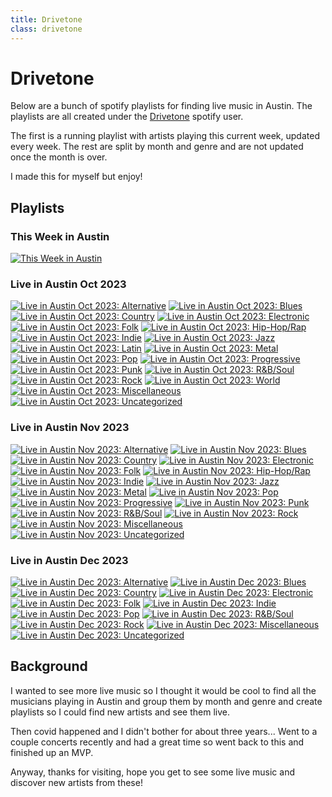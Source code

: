 ```yaml
---
title: Drivetone
class: drivetone
---
```


# Drivetone

Below are a bunch of spotify playlists for finding live music in Austin. The playlists are all created under the [Drivetone](https://open.spotify.com/user/31avngohywcdspvfigvakfnw53o4?si=fdb381eae8b04765) spotify user.

The first is a running playlist with artists playing this current week, updated every week. The rest are split by month and genre and are not updated once the month is over.

I made this for myself but enjoy!

## Playlists

### This Week in Austin

[![This Week in Austin](./images/this-week.jpg)](https://open.spotify.com/playlist/6UR1cm4ImMcv4fDwxwLZVH)

### Live in Austin Oct 2023

[![Live in Austin Oct 2023: Alternative](./images/alternative.jpg)](https://open.spotify.com/playlist/1jQJjmRCeSvX0zdvElJhi6)
[![Live in Austin Oct 2023: Blues](./images/blues.jpg)](https://open.spotify.com/playlist/6itE7xpm7W2PXEYRDVk6pS)
[![Live in Austin Oct 2023: Country](./images/country.jpg)](https://open.spotify.com/playlist/682ExxSzxOE9gZFQZlHHhf)
[![Live in Austin Oct 2023: Electronic](./images/electronic.jpg)](https://open.spotify.com/playlist/5fwU9PbF7voPEWGHYUSU7e)
[![Live in Austin Oct 2023: Folk](./images/folk.jpg)](https://open.spotify.com/playlist/7tKjFVvfeXsfwOPTR9DD4A)
[![Live in Austin Oct 2023: Hip-Hop/Rap](./images/rap.jpg)](https://open.spotify.com/playlist/4usM3J4m4RPrtC88soRMkT)
[![Live in Austin Oct 2023: Indie](./images/indie.jpg)](https://open.spotify.com/playlist/7wBAl7cWoBfzYgrQAK5chx)
[![Live in Austin Oct 2023: Jazz](./images/jazz.jpg)](https://open.spotify.com/playlist/3MbZT8ATNSuevBkglpVYGZ)
[![Live in Austin Oct 2023: Latin](./images/latin.jpg)](https://open.spotify.com/playlist/4e3bpij7cRf98CaYj4Rb0N)
[![Live in Austin Oct 2023: Metal](./images/metal.jpg)](https://open.spotify.com/playlist/4uJUUPAHdweqOEH7J6gyNf)
[![Live in Austin Oct 2023: Pop](./images/pop.jpg)](https://open.spotify.com/playlist/6uJ26YN43xj4CqB29fqBhZ)
[![Live in Austin Oct 2023: Progressive](./images/progressive.jpg)](https://open.spotify.com/playlist/5Pg2qiejY46urqiHXatSI4)
[![Live in Austin Oct 2023: Punk](./images/punk.jpg)](https://open.spotify.com/playlist/3h10H7hnmJeg3GZ1it0m2H)
[![Live in Austin Oct 2023: R&B/Soul](./images/soul.jpg)](https://open.spotify.com/playlist/6p8MUjqWKFIFTHJHdequQF)
[![Live in Austin Oct 2023: Rock](./images/rock.jpg)](https://open.spotify.com/playlist/4adpgFv4yzPRXNBDzPckxt)
[![Live in Austin Oct 2023: World](./images/world.jpg)](https://open.spotify.com/playlist/1OkSM235kIGHOISdOYsQMG)
[![Live in Austin Oct 2023: Miscellaneous](./images/miscellaneous.jpg)](https://open.spotify.com/playlist/2j9roueVqUWHgcPSp1rULe)
[![Live in Austin Oct 2023: Uncategorized](./images/uncategorized.jpg)](https://open.spotify.com/playlist/3wy89y1gCcwQiSWyARcGty)

### Live in Austin Nov 2023

[![Live in Austin Nov 2023: Alternative](./images/alternative.jpg)](https://open.spotify.com/playlist/6fDgfm3LoNXbONRRVT86q8)
[![Live in Austin Nov 2023: Blues](./images/blues.jpg)](https://open.spotify.com/playlist/1XvsNsCrU9LTxcGY2FHe3w)
[![Live in Austin Nov 2023: Country](./images/country.jpg)](https://open.spotify.com/playlist/60YrWRl9UGFdJ6QmudvgL8)
[![Live in Austin Nov 2023: Electronic](./images/electronic.jpg)](https://open.spotify.com/playlist/27Orew50MMWxQrjPAteljj)
[![Live in Austin Nov 2023: Folk](./images/folk.jpg)](https://open.spotify.com/playlist/4L3QuJr6zkdN6JIJZKBE20)
[![Live in Austin Nov 2023: Hip-Hop/Rap](./images/rap.jpg)](https://open.spotify.com/playlist/3tWzinRr4vztabpCmsom5C)
[![Live in Austin Nov 2023: Indie](./images/indie.jpg)](https://open.spotify.com/playlist/5zUQswqhGMLxHnnF3NDHyj)
[![Live in Austin Nov 2023: Jazz](./images/jazz.jpg)](https://open.spotify.com/playlist/3weVGI0TzAy9UbuWvgWd87)
[![Live in Austin Nov 2023: Metal](./images/metal.jpg)](https://open.spotify.com/playlist/07lFZSZS7aKCm8LJx02PsD)
[![Live in Austin Nov 2023: Pop](./images/pop.jpg)](https://open.spotify.com/playlist/2v5WukdBkji4VYYtHNJ8mV)
[![Live in Austin Nov 2023: Progressive](./images/progressive.jpg)](https://open.spotify.com/playlist/1O3scgBwl3OAQDZdKA2ZTI)
[![Live in Austin Nov 2023: Punk](./images/punk.jpg)](https://open.spotify.com/playlist/2gPAjVaXPnjWBxzZ7Zvt0g)
[![Live in Austin Nov 2023: R&B/Soul](./images/soul.jpg)](https://open.spotify.com/playlist/3cPGF3a9dxmjgV3XYcV2q9)
[![Live in Austin Nov 2023: Rock](./images/rock.jpg)](https://open.spotify.com/playlist/3gQun5lGZk5LXsOwSAk9OY)
[![Live in Austin Nov 2023: Miscellaneous](./images/miscellaneous.jpg)](https://open.spotify.com/playlist/76aG6Q3coyipt7aIk76RfL)
[![Live in Austin Nov 2023: Uncategorized](./images/uncategorized.jpg)](https://open.spotify.com/playlist/5VXPumYukIN3cSCTxViyKf)

### Live in Austin Dec 2023

[![Live in Austin Dec 2023: Alternative](./images/alternative.jpg)](https://open.spotify.com/playlist/2M2TxYj1ZK6icHkbeBxTZA)
[![Live in Austin Dec 2023: Blues](./images/blues.jpg)](https://open.spotify.com/playlist/3mQYHtPElEKvD7S7F8vsAT)
[![Live in Austin Dec 2023: Country](./images/country.jpg)](https://open.spotify.com/playlist/7amXbmPVAm2CNonZbW5iN4)
[![Live in Austin Dec 2023: Electronic](./images/electronic.jpg)](https://open.spotify.com/playlist/3UEbL5YwXY3CHUlWHDFGRR)
[![Live in Austin Dec 2023: Folk](./images/folk.jpg)](https://open.spotify.com/playlist/6eNZUQ2gyRzYHQdRLTSEPx)
[![Live in Austin Dec 2023: Indie](./images/indie.jpg)](https://open.spotify.com/playlist/1YWbt3SkeNJinpKVkEWEzX)
[![Live in Austin Dec 2023: Pop](./images/pop.jpg)](https://open.spotify.com/playlist/76A7Hk2Ge95L76tAUMI7yV)
[![Live in Austin Dec 2023: R&B/Soul](./images/soul.jpg)](https://open.spotify.com/playlist/5tbz4uiw1IBFBAwpcr8HXs)
[![Live in Austin Dec 2023: Rock](./images/rock.jpg)](https://open.spotify.com/playlist/30YSYZzWiGFbQd73F92WJD)
[![Live in Austin Dec 2023: Miscellaneous](./images/miscellaneous.jpg)](https://open.spotify.com/playlist/5nVcPFCNofol4qycJ7aOQA)
[![Live in Austin Dec 2023: Uncategorized](./images/uncategorized.jpg)](https://open.spotify.com/playlist/30t0NA72qS2irPEf9ezfyQ)

## Background

I wanted to see more live music so I thought it would be cool to find all the musicians playing in Austin and group them by month and genre and create playlists so I could find new artists and see them live.

Then covid happened and I didn't bother for about three years... Went to a couple concerts recently and had a great time so went back to this and finished up an MVP.

Anyway, thanks for visiting, hope you get to see some live music and discover new artists from these!
